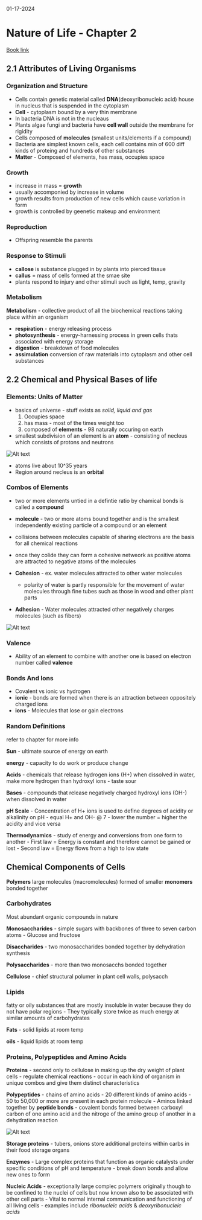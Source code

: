 01-17-2024

# Nature of Life - Chapter 2

[Book link](https://prod.reader-ui.prod.mheducation.com/epub/sn_25bf2/data-uuid-9ca12d5e376d434cbd1caed2b022096a)

## 2.1 Attributes of Living Organisms 

### Organization and Structure

- Cells contain genetic material called **DNA**(deoxyribonucleic acid) house in nucleus that is suspended in the cytoplasm
- **Cell** - cytoplasm bound by a very thin membrane
- In bacteria DNA is not in the nucleaus
- Plants algae fungi and bacteria have **cell wall** outside the membrane for rigidity
- Cells composed of **molecules** (smallest units/elements if a compound)
- Bacteria are simplest known cells, each cell contains min of 600 diff kinds of proteing and hundreds of other substances
- **Matter** - Composed of elements, has mass, occupies space

### Growth

- increase in mass = **growth**
- usually accomponied by increase in volume
- growth results from production of new cells which cause variation in form
- growth is controlled by geenetic makeup and environment

### Reproduction

- Offspring resemble the parents

### Response to Stimuli

- **callose** is substance plugged in by plants into pierced tissue
- **callus** = mass of cells formed at the smae site 
- plants respond to injury and other stimuli such as light, temp, gravity

### Metabolism

**Metabolism** - collective product of all the biochemical reactions taking place within an organism

- **respiration** - energy releasing process
- **photosynthesis** - energy-harnessing process in green cells thats associated with energy storage
- **digestion** - breakdown of food molecules
- **assimulation** conversion of raw materials into cytoplasm and other cell substances

## 2.2 Chemical and Physical Bases of life

### Elements: Units of Matter

- basics of universe - stuff exists as *solid, liquid and gas* 
    1. Occupies space
    2. has mass - most of the times weight too
    3. composed of **elements** - 98 naturally occuring on earth
- smallest subdivision of an element is an **atom** - consisting of necleus which consists of protons and neutrons

![Alt text](pics/bid40835_0203.png)

- atoms live about 10^35 years
- Region around necleus is an **orbital**

### Combos of Elements

- two or more elements untied in a defintie ratio by chamical bonds is called a **compound**
- **molecule** - two or more atoms bound together and is the smallest independently existing particle of a compound or an element
- collisions between molecules capable of sharing electrons are the basis for all chemical reactions
- once they colide they can form a cohesive netweork as positive atoms are attracted to negative atoms of the molecules
- **Cohesion** - ex. water molecules attracted to other water molecules
    - polarity of water is partly responsible for the movement of water molecules through fine tubes such as those in wood and other plant parts

- **Adhesion** - Water molecules attracted other negatively charges molecules (such as fibers)

![Alt text](pics/bid40835_0207.png)

### Valence

- Ability of an element to combine with another one is based on electron number called **valence**

### Bonds And Ions

- Covalent vs ionic vs hydrogen
- **ionic** - bonds are formed when there is an attraction between oppositely charged ions
- **ions** - Molecules that lose or gain electrons

### Random Definitions

refer to chapter for more info

**Sun** - ultimate source of energy on earth

**energy** - capacity to do work or produce change

**Acids** - chemicals that release hydrogen ions (H+) when dissolved in water, make more hydrogen than hydroxyl ions
    - taste sour

**Bases** - compounds that release negatively charged hydroxyl ions (OH-) when dissolved in water

**pH Scale** - Concentration of H+ ions is used to define degrees of acidity or alkalinity on pH 
    - equal H+ and OH- @ 7
    - lower the number = higher the acidity and vice versa

**Thermodynamics** - study of energy and conversions from one form to another
    - First law = Energy is constant and therefore cannot be gained or lost
    - Second law = Energy flows from a high to low state

## Chemical Components of Cells

**Polymers** large molecules (macromolecules) formed of smaller **monomers** bonded together

### Carbohydrates

Most abundant organic compounds in nature

**Monosaccharides** - simple sugars with backbones of three to seven carbon atoms
    - Glucose and fructose

**Disaccharides** - two monosaccharides bonded together by dehydration synthesis

**Polysaccharides** - more than two monosacchs bonded together

**Cellulose** - chief structural polumer in plant cell walls, polysacch

### Lipids

fatty or oily substances that are mostly insoluble in water because they do not have polar regions
    - They typically store twice as much energy at similar amounts of carbohydrates

**Fats** - solid lipids at room temp

**oils** - liquid lipids at room temp

### Proteins, Polypeptides and Amino Acids

**Proteins** - second only to cellulose in making up the dry weight of plant cells
    - regulate chemical reactions
    - occur in each kind of organism in unique combos and give them distinct characteristics

**Polypeptides** - chains of amino acids
    - 20 different kinds of amino acids
    - 50 to 50,000 or more are present in each protein molecule
    - Aminos linked together by **peptide bonds** - covalent bonds formed between carboxyl carbon of one amino acid and the nitroge of the amino group of another in a dehydration reaction

![Alt text](pics/bid40835_0215.png)

**Storage proteins** - tubers, onions store additional proteins within carbs in their food storage organs

**Enzymes** - Large complex proteins that function as organic catalysts under specific conditions of pH and temperature
    - break down bonds and allow new ones to form

**Nucleic Acids** - exceptionally large complec polymers originally though to be confined to the nuclei of cells but now known also to be associated with other cell parts
    - Vital to normal internal communication and functioning of all living cells 
    - examples include *ribonucleic acids* & *deoxyribonucleic acids*